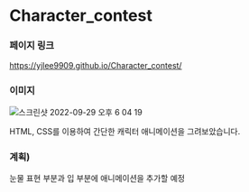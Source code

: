 # Character_contest

### 페이지 링크
https://yjlee9909.github.io/Character_contest/

### 이미지
![스크린샷 2022-09-29 오후 6 04 19](https://user-images.githubusercontent.com/63508955/193035529-79cd02f2-6137-4109-a0ce-c8a4c4997a87.png)



HTML, CSS를 이용하여 간단한 캐릭터 애니메이션을 그려보았습니다.

### 계획)
눈물 표현 부분과 입 부분에 애니메이션을 추가할 예정
